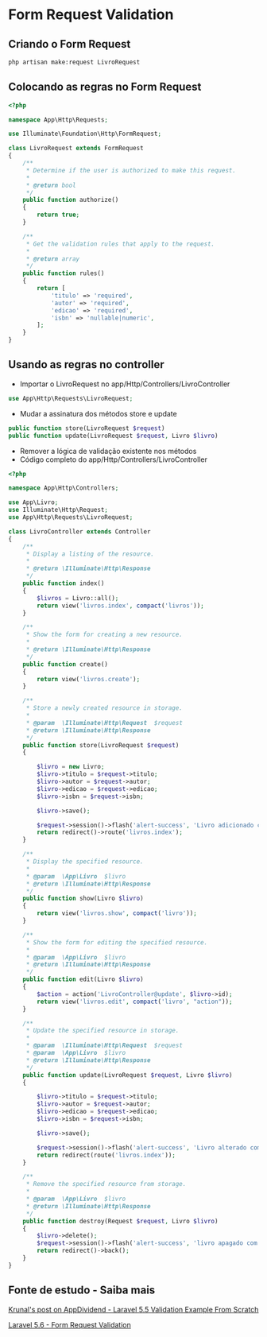 # Form Request Validation

## Criando o Form Request
```bash
php artisan make:request LivroRequest
```

## Colocando as regras no Form Request

```php
<?php

namespace App\Http\Requests;

use Illuminate\Foundation\Http\FormRequest;

class LivroRequest extends FormRequest
{
    /**
     * Determine if the user is authorized to make this request.
     *
     * @return bool
     */
    public function authorize()
    {
        return true;
    }

    /**
     * Get the validation rules that apply to the request.
     *
     * @return array
     */
    public function rules()
    {
        return [
            'titulo' => 'required',
            'autor' => 'required',
            'edicao' => 'required',
            'isbn' => 'nullable|numeric',
        ];
    }
}
```

## Usando as regras no controller
- Importar o LivroRequest no app/Http/Controllers/LivroController
```php
use App\Http\Requests\LivroRequest;
```
- Mudar a assinatura dos métodos store e update
```php
public function store(LivroRequest $request)
public function update(LivroRequest $request, Livro $livro)
```
- Remover a lógica de validação existente nos métodos
- Código completo do app/Http/Controllers/LivroController
```php
<?php

namespace App\Http\Controllers;

use App\Livro;
use Illuminate\Http\Request;
use App\Http\Requests\LivroRequest;

class LivroController extends Controller
{
    /**
     * Display a listing of the resource.
     *
     * @return \Illuminate\Http\Response
     */
    public function index()
    {
        $livros = Livro::all();
        return view('livros.index', compact('livros'));
    }

    /**
     * Show the form for creating a new resource.
     *
     * @return \Illuminate\Http\Response
     */
    public function create()
    {
        return view('livros.create');
    }

    /**
     * Store a newly created resource in storage.
     *
     * @param  \Illuminate\Http\Request  $request
     * @return \Illuminate\Http\Response
     */
    public function store(LivroRequest $request)
    {

        $livro = new Livro;
        $livro->titulo = $request->titulo;
        $livro->autor = $request->autor;
        $livro->edicao = $request->edicao;
        $livro->isbn = $request->isbn;

        $livro->save();

        $request->session()->flash('alert-success', 'Livro adicionado com sucesso!');
        return redirect()->route('livros.index');
    }

    /**
     * Display the specified resource.
     *
     * @param  \App\Livro  $livro
     * @return \Illuminate\Http\Response
     */
    public function show(Livro $livro)
    {
        return view('livros.show', compact('livro'));
    }

    /**
     * Show the form for editing the specified resource.
     *
     * @param  \App\Livro  $livro
     * @return \Illuminate\Http\Response
     */
    public function edit(Livro $livro)
    {
        $action = action('LivroController@update', $livro->id);
        return view('livros.edit', compact('livro', "action"));
    }

    /**
     * Update the specified resource in storage.
     *
     * @param  \Illuminate\Http\Request  $request
     * @param  \App\Livro  $livro
     * @return \Illuminate\Http\Response
     */
    public function update(LivroRequest $request, Livro $livro)
    {

        $livro->titulo = $request->titulo;
        $livro->autor = $request->autor;
        $livro->edicao = $request->edicao;
        $livro->isbn = $request->isbn;

        $livro->save();

        $request->session()->flash('alert-success', 'Livro alterado com sucesso!');
        return redirect(route('livros.index'));
    }

    /**
     * Remove the specified resource from storage.
     *
     * @param  \App\Livro  $livro
     * @return \Illuminate\Http\Response
     */
    public function destroy(Request $request, Livro $livro)
    {
        $livro->delete();
        $request->session()->flash('alert-success', 'livro apagado com sucesso!');
        return redirect()->back();
    }
}
```

## Fonte de estudo - Saiba mais
[Krunal's post on AppDividend - Laravel 5.5 Validation Example From Scratch](https://appdividend.com/2017/09/02/laravel-5-5-validation-example-scratch/#Form_Request_Validation)

[Laravel 5.6 - Form Request Validation](https://laravel.com/docs/5.6/validation#form-request-validation)
